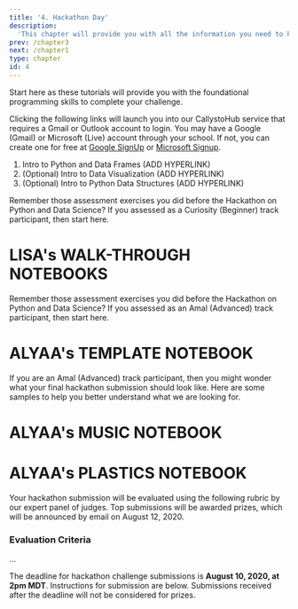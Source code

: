 ```yaml
---
title: '4. Hackathon Day'
description:
  'This chapter will provide you with all the information you need to know to participate in a Callysto hackathon.'
prev: /chapter3
next: /chapter1
type: chapter
id: 4
---
```


<exercise id="1" title="Start Here: Tutorials">

Start here as these tutorials will provide you with the foundational programming skills to complete your challenge. 

Clicking the following links will launch you into our CallystoHub service that requires a Gmail or Outlook account to login. You may have a Google (Gmail) or Microsoft (Live) account through your school. If not, you can create one for free at [Google SignUp](https://accounts.google.com/SignUp) or [Microsoft Signup](https://signup.live.com/).

1. Intro to Python and Data Frames (ADD HYPERLINK)
2. (Optional) Intro to Data Visualization (ADD HYPERLINK)
3. (Optional) Intro to Python Data Structures (ADD HYPERLINK)



</exercise>

<exercise id="2" title="Hackathon Challenge: Curiosity (Beginner)">

Remember those assessment exercises you did before the Hackathon on Python and Data Science? If you assessed as a Curiosity (Beginner) track participant, then start here.

# LISA's WALK-THROUGH NOTEBOOKS

</exercise>

<exercise id="3" title="Hackathon Challenge: Amal (Advanced)">

Remember those assessment exercises you did before the Hackathon on Python and Data Science? If you assessed as an Amal (Advanced) track participant, then start here.

# ALYAA's TEMPLATE NOTEBOOK

</exercise>

<exercise id="4" title="Sample Submission for Amal (Advanced) Challenge">

If you are an Amal (Advanced) track participant, then you might wonder what your final hackathon submission should look like. Here are some samples to help you better understand what we are looking for.

# ALYAA's MUSIC NOTEBOOK

# ALYAA's PLASTICS NOTEBOOK


</exercise>

<exercise id="5" title="Hackathon Submission Evaluation Rubric">

Your hackathon submission will be evaluated using the following rubric by our expert panel of judges. Top submissions will be awarded prizes, which will be announced by email on August 12, 2020. 

### Evaluation Criteria

...


</exercise>

<exercise id="6" title="Submitting your Hackathon Challenge">

The deadline for hackathon challenge submissions is **August 10, 2020, at 2pm MDT**. Instructions for submission are below. Submissions received after the deadline will not be considered for prizes.

</exercise>





